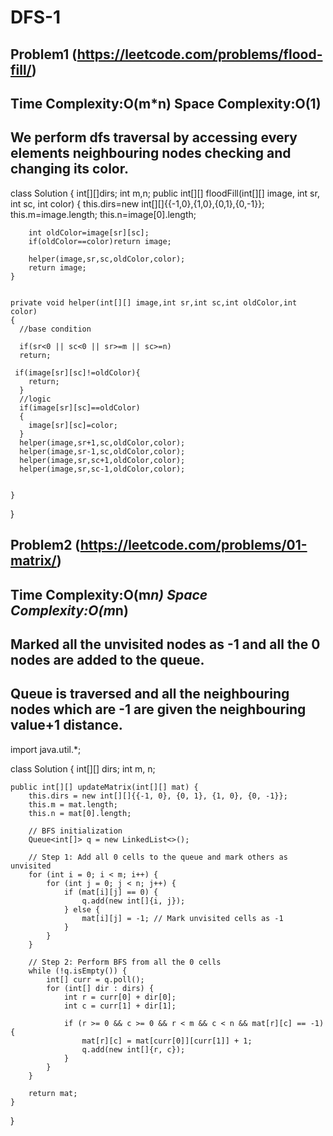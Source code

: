 # DFS-1

## Problem1 (https://leetcode.com/problems/flood-fill/)
## Time Complexity:O(m*n) Space Complexity:O(1)
## We perform dfs traversal by accessing every elements neighbouring nodes checking and changing its color.
class Solution {
    int[][]dirs;
    int m,n;
    public int[][] floodFill(int[][] image, int sr, int sc, int color) {
        this.dirs=new int[][]{{-1,0},{1,0},{0,1},{0,-1}};
        this.m=image.length;
        this.n=image[0].length;

        int oldColor=image[sr][sc];
        if(oldColor==color)return image;

        helper(image,sr,sc,oldColor,color);
        return image;
    }


    private void helper(int[][] image,int sr,int sc,int oldColor,int color)
    {
      //base condition
     
      if(sr<0 || sc<0 || sr>=m || sc>=n)
      return;

     if(image[sr][sc]!=oldColor){
        return;
      }
      //logic
      if(image[sr][sc]==oldColor)
      {
        image[sr][sc]=color;
      }
      helper(image,sr+1,sc,oldColor,color);
      helper(image,sr-1,sc,oldColor,color);
      helper(image,sr,sc+1,oldColor,color);
      helper(image,sr,sc-1,oldColor,color);

     
    }
    
}

## Problem2 (https://leetcode.com/problems/01-matrix/)
## Time Complexity:O(m*n) Space Complexity:O(m*n)
## Marked all the unvisited nodes as -1 and all the 0 nodes are added to the queue.
## Queue is traversed and all the neighbouring nodes which are -1 are given the neighbouring  value+1 distance.
import java.util.*;

class Solution {
    int[][] dirs;
    int m, n;

    public int[][] updateMatrix(int[][] mat) {
        this.dirs = new int[][]{{-1, 0}, {0, 1}, {1, 0}, {0, -1}};
        this.m = mat.length;
        this.n = mat[0].length;

        // BFS initialization
        Queue<int[]> q = new LinkedList<>();
        
        // Step 1: Add all 0 cells to the queue and mark others as unvisited
        for (int i = 0; i < m; i++) {
            for (int j = 0; j < n; j++) {
                if (mat[i][j] == 0) {
                    q.add(new int[]{i, j});
                } else {
                    mat[i][j] = -1; // Mark unvisited cells as -1
                }
            }
        }

        // Step 2: Perform BFS from all the 0 cells
        while (!q.isEmpty()) {
            int[] curr = q.poll();
            for (int[] dir : dirs) {
                int r = curr[0] + dir[0];
                int c = curr[1] + dir[1];

                if (r >= 0 && c >= 0 && r < m && c < n && mat[r][c] == -1) {
                    mat[r][c] = mat[curr[0]][curr[1]] + 1;
                    q.add(new int[]{r, c});
                }
            }
        }

        return mat;
    }
}
